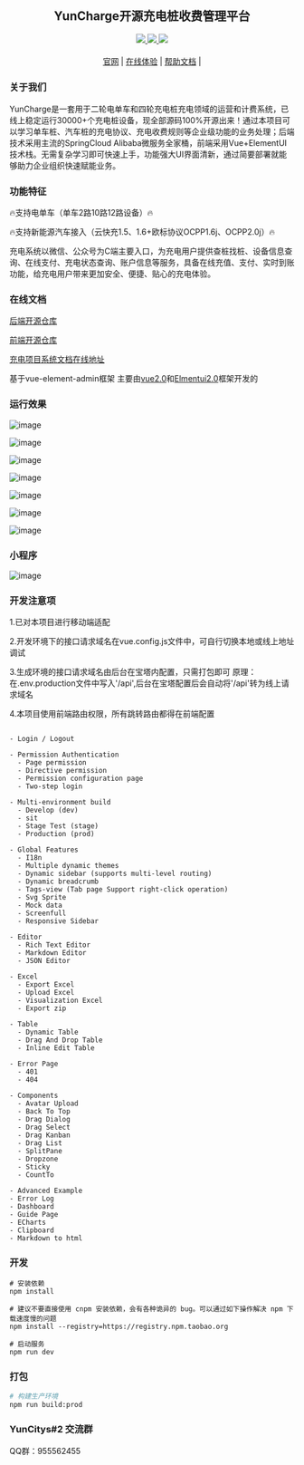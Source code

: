

<div align="center">

## YunCharge开源充电桩收费管理平台

</div>

<div align="center" >
    <a href="http://wenhui.huizhidata.com">
        <img src="https://img.shields.io/badge/Licence-GPL3.0-green.svg?style=flat" />
    </a>
    <a href="http://wenhui.huizhidata.com">
        <img src="https://img.shields.io/badge/Edition-5.2-blue.svg" />
    </a>
     <a href="https://github.com/roinli/huige-ChargeOS-cloud/repository/archive/master.zip">
        <img src="https://img.shields.io/badge/Download-240m-red.svg" />
    </a>
</div>

#### 

<div align="center">

[官网](https://yuncitys.com) |
[在线体验](https://charge.yuncitys.com/) |
[帮助文档](https://yuncitys.com/yun_charging.html) |
</div>


### 关于我们

YunCharge是一套用于二轮电单车和四轮充电桩充电领域的运营和计费系统，已线上稳定运行30000+个充电桩设备，现全部源码100%开源出来！通过本项目可以学习单车桩、汽车桩的充电协议、充电收费规则等企业级功能的业务处理；后端技术采用主流的SpringCloud Alibaba微服务全家桶，前端采用Vue+ElementUI技术栈。无需复杂学习即可快速上手，功能强大UI界面清新，通过简要部署就能够助力企业组织快速赋能业务。

### 功能特征

🔥支持电单车（单车2路10路12路设备）🔥

🔥支持新能源汽车接入（云快充1.5、1.6+欧标协议OCPP1.6j、OCPP2.0j）🔥

充电系统以微信、公众号为C端主要入口，为充电用户提供查桩找桩、设备信息查询、在线支付、充电状态查询、账户信息等服务，具备在线充值、支付、实时到账功能，给充电用户带来更加安全、便捷、贴心的充电体验。


### 在线文档

[后端开源仓库](https://gitee.com/caoyingde/YunChargeCloud) 

[前端开源仓库](https://gitee.com/caoyingde/charging-cloud-web) 

[充电项目系统文档在线地址](https://yuncitys.com/yun_charge_paper/)

基于vue-element-admin框架
主要由[vue2.0](https://cn.vuejs.org/)和[Elmentui2.0](https://element.faas.ele.me/#/zh-CN/component/installation)框架开发的


### 运行效果
![image](https://github.com/user-attachments/assets/7f36acd4-e770-43a1-8752-f168d587e804)

![image](https://github.com/user-attachments/assets/7827f38c-a72d-4579-a81f-37abb0e4dc67)

![image](https://github.com/user-attachments/assets/8b08af56-0172-44a8-9705-90d281c67374)

![image](https://github.com/user-attachments/assets/fc7bb3d1-f058-4995-b919-fe06f0577d13)

![image](https://github.com/user-attachments/assets/70b2031a-67ac-4763-82b7-8af98b9b178c)

![image](https://github.com/user-attachments/assets/a142c7b5-189f-41f1-9d5d-80e8fffb3ec2)

![image](https://github.com/user-attachments/assets/e4090379-0815-4a89-8643-550cf8a2bff9)


### 小程序
![image](https://github.com/user-attachments/assets/4f6701c0-380f-4c55-ba49-5cbdddd81677)



### 开发注意项

1.已对本项目进行移动端适配

2.开发环境下的接口请求域名在vue.config.js文件中，可自行切换本地或线上地址调试

3.生成环境的接口请求域名由后台在宝塔内配置，只需打包即可
原理：在.env.production文件中写入'/api',后台在宝塔配置后会自动将'/api'转为线上请求域名

4.本项目使用前端路由权限，所有跳转路由都得在前端配置

```

- Login / Logout

- Permission Authentication
  - Page permission
  - Directive permission
  - Permission configuration page
  - Two-step login

- Multi-environment build
  - Develop (dev)
  - sit
  - Stage Test (stage)
  - Production (prod)

- Global Features
  - I18n
  - Multiple dynamic themes
  - Dynamic sidebar (supports multi-level routing)
  - Dynamic breadcrumb
  - Tags-view (Tab page Support right-click operation)
  - Svg Sprite
  - Mock data
  - Screenfull
  - Responsive Sidebar

- Editor
  - Rich Text Editor
  - Markdown Editor
  - JSON Editor

- Excel
  - Export Excel
  - Upload Excel
  - Visualization Excel
  - Export zip

- Table
  - Dynamic Table
  - Drag And Drop Table
  - Inline Edit Table

- Error Page
  - 401
  - 404

- Components
  - Avatar Upload
  - Back To Top
  - Drag Dialog
  - Drag Select
  - Drag Kanban
  - Drag List
  - SplitPane
  - Dropzone
  - Sticky
  - CountTo

- Advanced Example
- Error Log
- Dashboard
- Guide Page
- ECharts
- Clipboard
- Markdown to html
```

### 开发

```
# 安装依赖
npm install

# 建议不要直接使用 cnpm 安装依赖，会有各种诡异的 bug。可以通过如下操作解决 npm 下载速度慢的问题
npm install --registry=https://registry.npm.taobao.org

# 启动服务
npm run dev
```


### 打包

```bash
# 构建生产环境
npm run build:prod
```

### YunCitys#2 交流群
QQ群：955562455 
